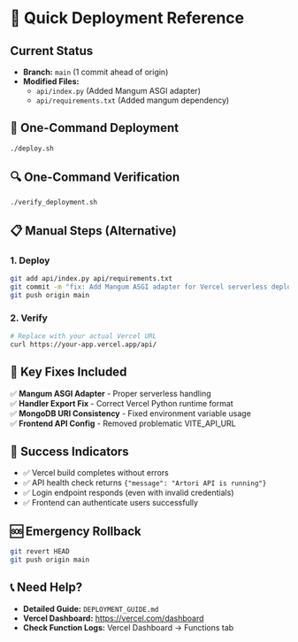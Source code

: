 # 🚀 Quick Deployment Reference

## Current Status

- **Branch:** `main` (1 commit ahead of origin)
- **Modified Files:**
  - `api/index.py` (Added Mangum ASGI adapter)
  - `api/requirements.txt` (Added mangum dependency)

## 🎯 One-Command Deployment

```bash
./deploy.sh
```

## 🔍 One-Command Verification

```bash
./verify_deployment.sh
```

## 📋 Manual Steps (Alternative)

### 1. Deploy

```bash
git add api/index.py api/requirements.txt
git commit -m "fix: Add Mangum ASGI adapter for Vercel serverless deployment"
git push origin main
```

### 2. Verify

```bash
# Replace with your actual Vercel URL
curl https://your-app.vercel.app/api/
```

## 🔧 Key Fixes Included

✅ **Mangum ASGI Adapter** - Proper serverless handling  
✅ **Handler Export Fix** - Correct Vercel Python runtime format  
✅ **MongoDB URI Consistency** - Fixed environment variable usage  
✅ **Frontend API Config** - Removed problematic VITE_API_URL

## 🎯 Success Indicators

- ✅ Vercel build completes without errors
- ✅ API health check returns `{"message": "Artori API is running"}`
- ✅ Login endpoint responds (even with invalid credentials)
- ✅ Frontend can authenticate users successfully

## 🆘 Emergency Rollback

```bash
git revert HEAD
git push origin main
```

## 📞 Need Help?

- **Detailed Guide:** `DEPLOYMENT_GUIDE.md`
- **Vercel Dashboard:** https://vercel.com/dashboard
- **Check Function Logs:** Vercel Dashboard → Functions tab
